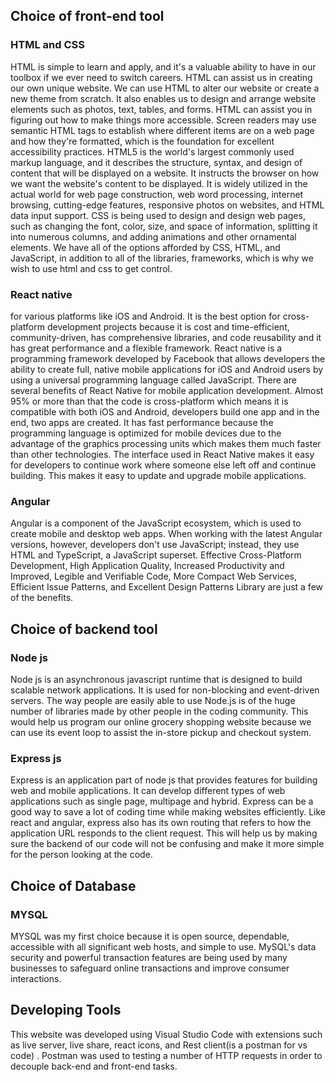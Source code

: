 ## Choice of front-end tool
### HTML and CSS
HTML is simple to learn and apply, and it's a valuable ability to have in our toolbox if we ever need to switch careers. HTML can assist us in creating our own unique website. We can use HTML to alter our website or create a new theme from scratch. It also enables us to design and arrange website elements such as photos, text, tables, and forms. HTML can assist you in figuring out how to make things more accessible. Screen readers may use semantic HTML tags to establish where different items are on a web page and how they're formatted, which is the foundation for excellent accessibility practices. HTML5 is the world's largest commonly used markup language, and it describes the structure, syntax, and design of content that will be displayed on a website. It instructs the browser on how we want the website's content to be displayed. It is widely utilized in the actual world for web page construction, web word processing, internet browsing, cutting-edge features, responsive photos on websites, and HTML data input support. CSS is being used to design and design web pages, such as changing the font, color, size, and space of information, splitting it into numerous columns, and adding animations and other ornamental elements. We have all of the options afforded by CSS, HTML, and JavaScript, in addition to all of the libraries, frameworks, which is why we wish to use html and css to get control.

### React native
for various platforms like iOS and Android. It is the best option for cross-platform development projects because it is cost and time-efficient, community-driven, has comprehensive libraries, and code reusability and it has great performance and a flexible framework. React native is a programming framework developed by Facebook that allows developers the ability to create full, native mobile applications for iOS and Android users by using a universal programming language called JavaScript. 
There are several benefits of React Native for mobile application development. Almost 95% or more than that the code is cross-platform which means it is compatible with both iOS and Android, developers build one app and in the end, two apps are created. It has fast performance because the programming language is optimized for mobile devices due to the advantage of the graphics processing units which makes them much faster than other technologies. The interface used in React Native makes it easy for developers to continue work where someone else left off and continue building. This makes it easy to update and upgrade mobile applications. 

### Angular
Angular is a component of the JavaScript ecosystem, which is used to create mobile and desktop web apps. When working with the latest Angular versions, however, developers don't use JavaScript; instead, they use HTML and TypeScript, a JavaScript superset. Effective Cross-Platform Development, High Application Quality, Increased Productivity and Improved, Legible and Verifiable Code, More Compact Web Services, Efficient Issue Patterns, and Excellent Design Patterns Library are just a few of the benefits.

## Choice of backend tool
### Node js
Node js is an asynchronous javascript runtime that is designed to build scalable network applications. It is used for non-blocking and event-driven servers. The way people are easily able to use Node.js is of the huge number of libraries made by other people in the coding community. This would help us program our online grocery shopping website because we can use its event loop to assist the in-store pickup and checkout system. 


### Express js
Express is an application part of node js that provides features for building web and mobile applications. It can develop different types of web applications such as single page, multipage and hybrid. Express can be a good way to save a lot of coding time while making websites efficiently. Like react and angular, express also has its own routing that refers to how the application URL responds to the client request. This will help us by making sure the backend of our code will not be confusing and make it more simple for the person looking at the code.

## Choice of Database
### MYSQL
MYSQL was my first choice because it is open source, dependable, accessible with all significant web hosts, and simple to use. MySQL's data security and powerful transaction features are being used by many businesses to safeguard online transactions and improve consumer interactions.


## Developing Tools

This website was developed using Visual Studio Code with extensions such as live server, live share, react icons, and Rest client(is a postman for vs code) . Postman was used to testing a number of HTTP requests in order to decouple back-end and front-end tasks.

